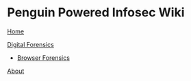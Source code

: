 # Penguin Powered Infosec Wiki

[Home](home.md)

[Digital Forensics]()

  * [Browser Forensics](browserforensics.md)


[About](about.md)